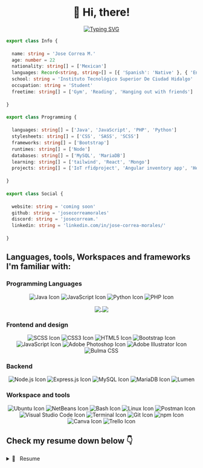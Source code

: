 <h1 align="center">
 &#128075 Hi, there!
</h1>

<center>

[![Typing SVG](https://readme-typing-svg.herokuapp.com?font=JetBrains+Mono&weight=100&size=19&pause=1000&color=7B66FF&background=FF000000&center=true&vCenter=true&multiline=true&random=true&width=435&lines=Jose+Correa+Morales)](https://git.io/typing-svg)
</center>



```ts
export class Info {

  name: string = 'Jose Correa M.'
  age: number = 22
  nationality: string[] = ['Mexican']
  languages: Record<string, string>[] = [{ 'Spanish': 'Native' }, { 'English': 'B1' }]
  school: string = 'Instituto Tecnológico Superior De Ciudad Hidalgo'
  occupation: string = 'Student'
  freetime: string[] = ['Gym', 'Reading', 'Hanging out with friends']

}

export class Programming {

  languages: string[] = ['Java', 'JavaScript', 'PHP', 'Python']
  stylesheets: string[] = ['CSS', 'SASS', 'SCSS']
  frameworks: string[] = ['Bootstrap']
  runtimes: string[] = ['Node']
  databases: string[] = ['MySQL', 'MariaDB']
  learning: string[] = ['tailwind', 'React', 'Mongo']
  projects: string[] = ['IoT rfidproject', 'Angular inventory app', 'Headphones landing page', 'Courses landing page']

}

export class Social {

  website: string = 'coming soon'
  github: string = 'josecorreamorales'
  discord: string = 'josecorream.'
  linkedin: string = 'linkedin.com/in/jose-correa-morales/'

}
```


## Languages, tools, Workspaces and frameworks I'm familiar with:

### Programming Languages

<p align="center">
  <img src="https://img.shields.io/badge/-Java-FFA500?style=for-the-badge&logo=java&logoColor=white" alt="Java Icon" />
  <img src="https://img.shields.io/badge/-JavaScript-F7DF1E?style=for-the-badge&logo=javascript&logoColor=black"
    alt="JavaScript Icon" />
  <img src="https://img.shields.io/badge/-Python-3776AB?style=for-the-badge&logo=python&logoColor=white"
    alt="Python Icon" />
  <img src="https://img.shields.io/badge/-PHP-777BB4?style=for-the-badge&logo=php&logoColor=white" alt="PHP Icon"/>

</p>


<p align="center">
<a href="https://github.com/josecorreamorales?tab=repositories">
  <img height="200" align="center" src="https://github-readme-stats.vercel.app/api?username=josecorreamorales&show_icons=true&theme=dracula&rank_icon=github" />
</a>
<a href="https://github.com/josecorreamorales?tab=repositories">
  <img height="200" align="center" src="https://github-readme-stats.vercel.app/api/top-langs/?username=josecorreamorales&layout=compact&theme=onedark&hide=html,scss,prolog" />
</a>
<p>

### Frontend and design

<p align="center">
  <img src="https://img.shields.io/badge/-SCSS-CC6699?style=for-the-badge&logo=sass&logoColor=white" alt="SCSS Icon" />
  <img src="https://img.shields.io/badge/-CSS3-1572B6?style=for-the-badge&logo=css3&logoColor=white" alt="CSS3 Icon" />
  <img src="https://img.shields.io/badge/-HTML5-E34F26?style=for-the-badge&logo=html5&logoColor=white" alt="HTML5 Icon" />
  <img src="https://img.shields.io/badge/-Bootstrap-7952B3?style=for-the-badge&logo=bootstrap&logoColor=white" alt="Bootstrap Icon" />
  <img src="https://img.shields.io/badge/-JavaScript-F7DF1E?style=for-the-badge&logo=javascript&logoColor=black" alt="JavaScript Icon" />
   <img src="https://img.shields.io/badge/-Adobe%20Photoshop-31A8FF?style=for-the-badge&logo=adobe-photoshop&logoColor=white" alt="Adobe Photoshop Icon" />
<img src="https://img.shields.io/badge/-Adobe%20Illustrator-FF9A00?style=for-the-badge&logo=adobe-illustrator&logoColor=white" alt="Adobe Illustrator Icon" />
<img src="https://img.shields.io/badge/-Bulma-00D1B2?style=for-the-badge&logo=bulma&logoColor=white" alt="Bulma CSS" />
</p>

### Backend
<p align="center">
  <img src="https://img.shields.io/badge/-Node.js-339933?style=for-the-badge&logo=node.js&logoColor=white" alt="Node.js Icon" />
  <img src="https://img.shields.io/badge/-Express.js-000000?style=for-the-badge&logo=express&logoColor=white" alt="Express.js Icon" />
   <img src="https://img.shields.io/badge/-MySQL-4479A1?style=for-the-badge&logo=mysql&logoColor=white" alt="MySQL Icon" />
  <img src="https://img.shields.io/badge/-MariaDB-003545?style=for-the-badge&logo=mariadb&logoColor=white" alt="MariaDB Icon" />
  <img src="https://img.shields.io/badge/-Lumen-E74430?style=for-the-badge&logo=lumen&logoColor=white" alt="Lumen" />
  
</p>

### Workspace and tools
<p align="center">
<img src="https://img.shields.io/badge/-Ubuntu-E95420?style=for-the-badge&logo=ubuntu&logoColor=white" alt="Ubuntu Icon" />
<img src="https://img.shields.io/badge/-NetBeans-1B6AC6?style=for-the-badge&logo=apache-netbeans-ide&logoColor=white" alt="NetBeans Icon" />
<img src="https://img.shields.io/badge/-Bash-4EAA25?style=for-the-badge&logo=gnu-bash&logoColor=white" alt="Bash Icon" />
<img src="https://img.shields.io/badge/-Linux-FCC624?style=for-the-badge&logo=linux&logoColor=black" alt="Linux Icon" />
<img src="https://img.shields.io/badge/-Postman-FF6C37?style=for-the-badge&logo=postman&logoColor=white" alt="Postman Icon" />
<img src="https://img.shields.io/badge/-Visual%20Studio%20Code-007ACC?style=for-the-badge&logo=visual-studio-code&logoColor=white" alt="Visual Studio Code Icon" />
<img src="https://img.shields.io/badge/-Terminal-4D4D4D?style=for-the-badge&logo=terminal&logoColor=white" alt="Terminal Icon" />
<img src="https://img.shields.io/badge/-Git-F05032?style=for-the-badge&logo=git&logoColor=white" alt="Git Icon" />
<img src="https://img.shields.io/badge/-npm-CB3837?style=for-the-badge&logo=npm&logoColor=white" alt="npm Icon" />
  <img src="https://img.shields.io/badge/-Canva-00C4CC?style=for-the-badge&logo=canva&logoColor=white" alt="Canva Icon" />
  <img src="https://img.shields.io/badge/-Trello-0079BF?style=for-the-badge&logo=trello&logoColor=white" alt="Trello Icon" />
</p>

## Check my resume down below 👇

<details>
  <summary>📃 &nbsp; Resume </summary>



## Education

<img align="right" width="30px" src="./assets/cecytem.png" />

- 📖 **&nbsp;Technical Programming Program**\
📆 &nbsp;2016 - 2019\
📍 **&nbsp;[CECyTEM 17](http://cdhidalgo.cecytem.net/)** - Ciudad Hidalgo, Michoacán, México



<img align="right" width="30px" src="./assets/itsch.png" />

- 📖 **&nbsp;Computer Systems Engineering**\
📆 2019 - Present\
📍 **[Instituto Tecnológico Superior De Ciudad Hidalgo](https://cdhidalgo.tecnm.mx/)** - Ciudad Hidalgo, Michoacán, México



<img align="right" width="30px" src="https://images.yourstory.com/cs/images/companies/2285207618830913950642491767292441397477388n-1597645659433.png?fm=auto&ar=1:1&mode=fill&fill=solid&fill-color=fff" />

- 📖 **&nbsp;Udemy Bootcamp**\
📆 &nbsp;Present\
📍 **&nbsp;[The Complete 2023 Web Development Bootcamp](https://www.udemy.com/course/the-complete-web-development-bootcamp/) by Dr. Angela Yu** - Udemy 

## Volunteering

<img align="right" width="30px" src="./assets/itsch.png" />

- 👨‍💻 **&nbsp;Volunteer in the design department**\
📆 &nbsp;2022 - Present\
📍 **Instituto Tecnológico Superior De Ciudad Hidalgo** - Ciudad Hidalgo, Michoacán, México

<img align="right" width="30px" src="./assets/KLASSTER GROUP .png" />

- 👨‍💻 **&nbsp;Community service at [ITSCH](https://cdhidalgo.tecnm.mx/) as webDev for Klasster Group entrepreneurship**\
📆 &nbsp;2022 - Present\
📍 **Instituto Tecnológico Superior De Ciudad Hidalgo** - Ciudad Hidalgo, Michoacán, México


## Projects

<p align="center">
  <a href="https://github.com/josecorreamorales/PapeleriaJIM">
    <img src="https://github-readme-stats.vercel.app/api/pin/?username=josecorreamorales&repo=PapeleriaJIM&theme=rose" alt="PapeleriaJIM">
  </a>
  <a href="https://github.com/josecorreamorales/headphones-landing-page">
    <img src="https://github-readme-stats.vercel.app/api/pin/?username=josecorreamorales&repo=headphones-landing-page&theme=rose" alt="headphones-landing-page">
  </a>
</p>

<p align="center">
  <a href="https://github.com/josecorreamorales/Landing-page-courses">
    <img src="https://github-readme-stats.vercel.app/api/pin/?username=josecorreamorales&repo=Landing-page-courses&theme=rose" alt="Landing-page-courses">
  </a>
  <a href="https://github.com/josecorreamorales/SmartHomeApp">
    <img src="https://github-readme-stats.vercel.app/api/pin/?username=josecorreamorales&repo=SmartHomeApp&theme=rose" alt="SmartHomeApp">
  </a>
</p>


 
</details>
